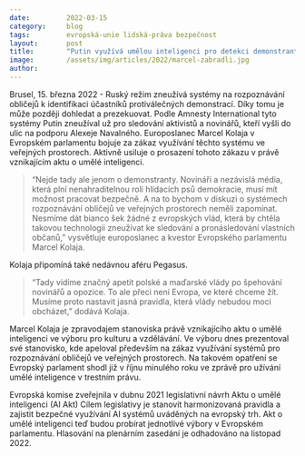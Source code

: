 ```yaml
---
date:         2022-03-15
category:     blog
tags:         evropská-unie lidská-práva bezpečnost
layout:       post
title:        "Putin využívá umělou inteligenci pro detekci demonstrantů. Systémy rozpoznávání obličejů by měly být na veřejných místech zakázány, říká Kolaja"
image:        /assets/img/articles/2022/marcel-zabradli.jpg
author:       
---
```


Brusel, 15. března 2022 - Ruský režim zneužívá systémy na rozpoznávání obličejů k identifikaci účastníků protiválečných demonstrací. Díky tomu je může později dohledat a prezekuovat. Podle Amnesty International tyto systémy Putin zneužíval už pro sledování aktivistů a novinářů, kteří vyšli do ulic na podporu Alexeje Navalného. Europoslanec Marcel Kolaja v Evropském parlamentu bojuje za zákaz využívání těchto systému ve veřejných prostorech. Aktivně usiluje o prosazení tohoto zákazu v právě vznikajícím aktu o umělé inteligenci.

> “Nejde tady ale jenom o demonstranty. Novináři a nezávislá média, která plní nenahraditelnou roli hlídacích psů demokracie, musí mít možnost pracovat bezpečně. A na to bychom v diskuzi o systémech rozpoznávání obličejů ve veřejných prostorech neměli zapomínat. Nesmíme dát bianco šek žádné z evropských vlád, která by chtěla takovou technologii zneužívat ke sledování a pronásledování vlastních občanů,” vysvětluje europoslanec a kvestor Evropského parlamentu Marcel Kolaja.

Kolaja připomíná také nedávnou aféru Pegasus. 

> “Tady vidíme značný apetit polské a maďarské vlády po špehování novinářů a opozice. To ale přeci není Evropa, ve které chceme žít. Musíme proto nastavit jasná pravidla, která vlády nebudou moci obcházet,” dodává Kolaja.

Marcel Kolaja je zpravodajem stanoviska právě vznikajícího aktu o umělé inteligenci ve výboru pro kulturu a vzdělávání. Ve výboru dnes prezentoval své stanovisko, kde apeloval především na zákaz využívání systémů pro rozpoznávání obličejů ve veřejných prostorech. Na takovém opatření se Evropský parlament shodl již v říjnu minulého roku ve zprávě pro užívání umělé inteligence v trestním právu.

Evropská komise zveřejnila v dubnu 2021 legislativní návrh Aktu o umělé inteligenci (AI Akt) Cílem legislativy je stanovit harmonizovaná pravidla a zajistit bezpečné využívání AI systémů uváděných na evropský trh. Akt o umělé inteligenci teď budou probírat jednotlivé výbory v Evropském parlamentu. Hlasování na plenárním zasedání je odhadováno na listopad 2022.
